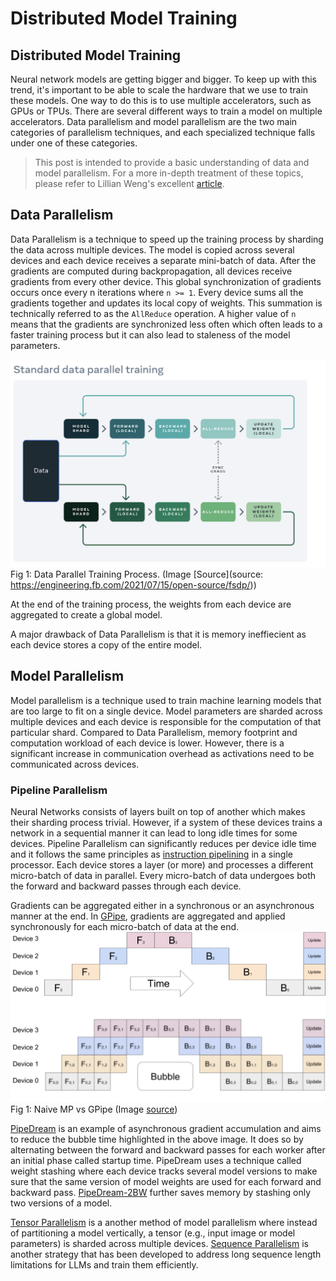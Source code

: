 # Distributed Model Training

## Distributed Model Training

Neural network models are getting bigger and bigger. To keep up with this trend, it's important to be able to scale the hardware that we use to train these models. One way to do this is to use multiple accelerators, such as GPUs or TPUs. There are several different ways to train a model on multiple accelerators. Data parallelism and model parallelism are the two main categories of parallelism techniques, and each specialized technique falls under one of these categories.

> This post is intended to provide a basic understanding of data and model parallelism. For a more in-depth treatment of these topics, please refer to Lillian Weng's excellent [article](https://lilianweng.github.io/posts/2021-09-25-train-large/).

## Data Parallelism

Data Parallelism is a technique to speed up the training process by sharding the data across multiple devices. The model is copied across several devices and each device receives a separate mini-batch of data. After the gradients are computed during backpropagation, all devices receive gradients from every other device. This global synchronization of gradients occurs once every n iterations where `n >= 1`. Every device sums all the gradients together and updates its local copy of weights. This summation is technically referred to as the `AllReduce` operation. A higher value of `n`  means that the gradients are synchronized less often which often leads to a faster training process but it can also lead to staleness of the model parameters.

![image](distributed_model_training/images/ddp.png)
									Fig 1: Data Parallel Training Process. (Image [Source](source: https://engineering.fb.com/2021/07/15/open-source/fsdp/))

At the end of the training process, the weights from each device are aggregated to create a global model.

A major drawback of Data Parallelism is that it is memory ineffiecient as each device stores a copy of the entire model.

## Model Parallelism 

Model parallelism is a technique used to train machine learning models that are too large to fit on a single device. Model parameters are sharded across multiple devices and each device is responsible for the computation of that particular shard. Compared to Data Parallelism, memory footprint and computation workload of each device is lower. However, there is a significant increase in communication overhead as activations need to be communicated across devices. 

### Pipeline Parallelism

Neural Networks consists of layers built on top of another which makes their sharding process trivial. However, if a system of these devices trains a network in a sequential manner it can lead to long idle times for some devices. Pipeline Parallelism can significantly reduces per device idle time and it follows the same principles as [instruction pipelining](https://en.wikipedia.org/wiki/Instruction_pipelining) in a single processor.
Each device stores a layer (or more) and processes a different micro-batch of data in parallel. Every micro-batch of data undergoes both the forward and backward passes through each device.

Gradients can be aggregated either in a synchronous or an asynchronous manner at the end.
In [GPipe](https://ai.googleblog.com/2019/03/introducing-gpipe-open-source-library.html), gradients are aggregated and applied synchronously for each micro-batch of data at the end.
![](images/gpipe.png) 
						Fig 1: Naive MP vs GPipe (Image [source](https://ai.googleblog.com/2019/03/introducing-gpipe-open-source-library.html))

[PipeDream](https://www.pdl.cmu.edu/PDL-FTP/BigLearning/sosp19-final271.pdf) is an example of asynchronous gradient accumulation and aims to reduce the bubble time highlighted in the above image. It does so by alternating between the forward and backward passes for each worker after an initial phase called startup time. PipeDream uses a technique called weight stashing where each device tracks several model versions to make sure that the same version of model weights are used for each forward and backward pass. [PipeDream-2BW](https://arxiv.org/pdf/2006.09503.pdf) further saves memory by stashing only two versions of a model.


[Tensor Parallelism](https://lilianweng.github.io/posts/2021-09-25-train-large/#tensor-parallelism) is a another method of model parallelism where instead of partitioning a model vertically, a tensor (e.g., input image or model parameters) is sharded across multiple devices. [Sequence Parallelism](https://arxiv.org/pdf/2105.13120.pdf) is another strategy that has been developed to address long sequence length limitations for LLMs and train them efficiently.